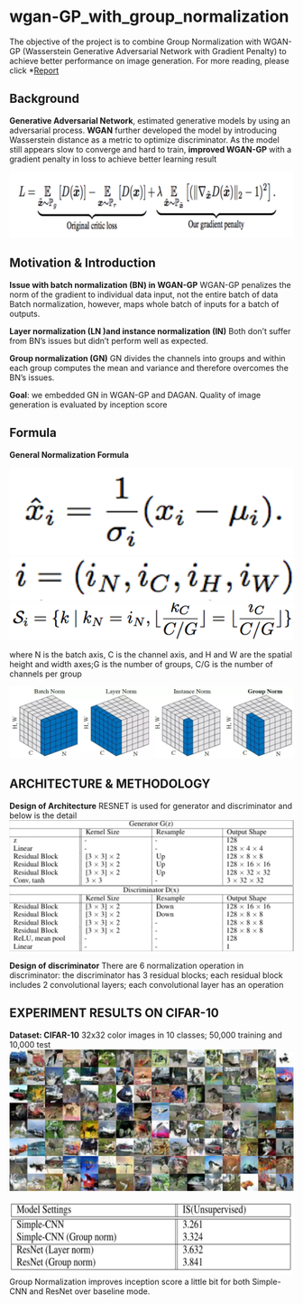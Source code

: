 # wgan-GP_with_group_normalization

The objective of the project is to combine Group Normalization with WGAN-GP (Wasserstein Generative Adversarial Network with Gradient Penalty) to achieve better performance on image generation. For more reading, please click *[Report](https://github.com/gzmkobe/wgan_with_group_normalization/blob/master/Final_Report.pdf)


## Background
**Generative Adversarial Network**, estimated generative models by using an adversarial process.
**WGAN** further developed the model by introducing Wasserstein distance as a metric to optimize discriminator. 
As the model still appears slow to converge and hard to train, **improved WGAN-GP** with a gradient penalty in loss to achieve better learning result

![alt text](https://github.com/gzmkobe/wgan_with_group_normalization/blob/master/reference_imgs/Picture1.png "formula")

## Motivation & Introduction

**Issue with batch normalization (BN) in WGAN-GP** 
WGAN-GP penalizes the norm of the gradient to individual data input, not the entire batch of data
Batch normalization, however, maps whole batch of inputs for a batch of outputs.

**Layer normalization (LN )and instance normalization (IN)**
 Both don’t suffer from BN’s issues but didn’t perform well as expected.
 
**Group normalization (GN)**
GN divides the channels into groups and within each group computes the mean and variance and therefore overcomes the BN’s issues.

**Goal**: we embedded GN in WGAN-GP and DAGAN. Quality of image generation is evaluated by inception score

## Formula 
**General Normalization Formula**

![alt text](https://github.com/gzmkobe/wgan_with_group_normalization/blob/master/reference_imgs/Picture5.png "normalization1")
![alt text](https://github.com/gzmkobe/wgan_with_group_normalization/blob/master/reference_imgs/Picture6.png "normalization2")
![alt text](https://github.com/gzmkobe/wgan_with_group_normalization/blob/master/reference_imgs/Picture2.png "gp norm")

where N is the batch axis, C is the channel axis, and H and W are the spatial height and width axes;G is the number of groups, C/G is the number of channels per group

![alt text](https://github.com/gzmkobe/wgan_with_group_normalization/blob/master/reference_imgs/Picture3.png "types of norm")

## ARCHITECTURE & METHODOLOGY
**Design of Architecture** RESNET is used for generator and discriminator and below is the detail
![alt text](https://github.com/gzmkobe/wgan_with_group_normalization/blob/master/reference_imgs/picture3.jpg "Architecture")

**Design of discriminator**
There are 6 normalization operation in discriminator: the discriminator has 3 residual blocks; each residual block includes 2 convolutional layers; each convolutional layer has an operation 

## EXPERIMENT RESULTS ON CIFAR-10
**Dataset: CIFAR-10**  32x32 color images in 10 classes; 50,000 training and 10,000 test
![alt text](https://github.com/gzmkobe/wgan_with_group_normalization/blob/master/reference_imgs/Picture4.png "cifar10")


![alt text](https://github.com/gzmkobe/wgan_with_group_normalization/blob/master/reference_imgs/Picture7.png "results")
Group Normalization improves inception score a little bit for both Simple-CNN and ResNet over baseline mode. 



